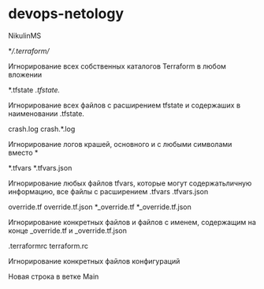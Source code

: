 # devops-netology

NikulinMS


**/.terraform/*

Игнорирование всех собственных каталогов Terraform в любом вложении

*.tfstate
*.tfstate.*

Игнорирование всех файлов с расширением tfstate и содержаших в наименовании .tfstate.

crash.log
crash.*.log

Игнорирование логов крашей, основного и с любыми символами вместо *

*.tfvars
*.tfvars.json

Игнорирование любых файлов tfvars, которые могут содержатьличную информацию, все файлы с расширением .tfvars .tfvars.json

override.tf
override.tf.json
*_override.tf
*_override.tf.json

Игнорирование конкретных файлов и файлов с именем, содержащим на конце _override.tf  и  _override.tf.json

.terraformrc
terraform.rc

Игнорирование конкретных файлов конфигураций

Новая строка в ветке Main
